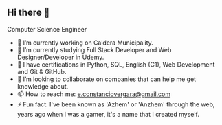 ## Hi there 👋

Computer Science Engineer

- 🔭 I’m currently working on Caldera Municipality.
- 🌱 I’m currently studying Full Stack Developer and Web Designer/Developer in Udemy.
- 🌱 I have certifications in Python, SQL, English (C1), Web Development and Git & GitHub.
- 👯 I’m looking to collaborate on companies that can help me get knowledge about.
- 📫 How to reach me: e.constanciovergara@gmail.com
- ⚡ Fun fact: I've been known as 'Azhem' or 'Anzhem' through the web, years ago when I was a gamer, it's a name that I created myself.
